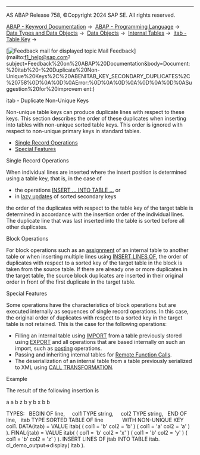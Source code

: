   

* * *

AS ABAP Release 758, ©Copyright 2024 SAP SE. All rights reserved.

[ABAP - Keyword Documentation](javascript:call_link\('abenabap.htm'\)) →  [ABAP - Programming Language](javascript:call_link\('abenabap_reference.htm'\)) →  [Data Types and Data Objects](javascript:call_link\('abentypes_and_objects.htm'\)) →  [Data Objects](javascript:call_link\('abendata_objects.htm'\)) →  [Internal Tables](javascript:call_link\('abendobj_itab.htm'\)) →  [itab - Table Key](javascript:call_link\('abenitab_key.htm'\)) → 

 [![](Mail.gif?object=Mail.gif "Feedback mail for displayed topic") Mail Feedback](mailto:f1_help@sap.com?subject=Feedback%20on%20ABAP%20Documentation&body=Document:%20itab%20-%20Duplicate%20Non-Unique%20Keys%2C%20ABENITAB_KEY_SECONDARY_DUPLICATES%2C%20758%0D%0A%0D%0AError:%0D%0A%0D%0A%0D%0A%0D%0ASuggestion%20for%20improvem
ent:)

itab - Duplicate Non-Unique Keys

Non-unique table keys can produce duplicate lines with respect to these keys. This section describes the order of these duplicates when inserting into tables with non-unique sorted table keys. This order is ignored with respect to non-unique primary keys in standard tables.

-   [Single Record Operations](#abenitab-key-secondary-duplicates-1-------block-operations---@ITOC@@ABENITAB_KEY_SECONDARY_DUPLICATES_2)
-   [Special Features](#@@ITOC@@ABENITAB_KEY_SECONDARY_DUPLICATES_3)

Single Record Operations   

When individual lines are inserted where the insert position is determined using a table key, that is, in the case of

-   the operations [INSERT ... INTO TABLE ...](javascript:call_link\('abapinsert_itab_position.htm'\)) or
-   in [lazy updates](javascript:call_link\('abenlazy_update_glosry.htm'\) "Glossary Entry") of sorted secondary keys

the order of the duplicates with respect to the table key of the target table is determined in accordance with the insertion order of the individual lines. The duplicate line that was last inserted into the table is sorted before all other duplicates.

Block Operations   

For block operations such as an [assignment](javascript:call_link\('abapmove.htm'\)) of an internal table to another table or when inserting multiple lines using [INSERT LINES OF](javascript:call_link\('abapinsert_itab_linespec.htm'\)), the order of duplicates with respect to a sorted key of the target table in the block is taken from the source table. If there are already one or more duplicates in the target table, the source block duplicates are inserted in their original order in front of the first duplicate in the target table.

Special Features   

Some operations have the characteristics of block operations but are executed internally as sequences of single record operations. In this case, the original order of duplicates with respect to a sorted key in the target table is not retained. This is the case for the following operations:

-   Filling an internal table using [IMPORT](javascript:call_link\('abapimport_data_cluster.htm'\)) from a table previously stored using [EXPORT](javascript:call_link\('abapexport_data_cluster.htm'\)) and all operations that are based internally on such an import, such as [posting](javascript:call_link\('abapcall_function_update.htm'\)) operations.
-   Passing and inheriting internal tables for [Remote Function Calls](javascript:call_link\('abapcall_function_destination_para.htm'\)).
-   The deserialization of an internal table from a table previously serialized to XML using [CALL TRANSFORMATION](javascript:call_link\('abapcall_transformation.htm'\)).

Example

The result of the following insertion is

a a
b z
b y
b x
b b

TYPES:
  BEGIN OF line,
    col1 TYPE string,
    col2 TYPE string,
  END OF line,
  itab TYPE SORTED TABLE OF line
            WITH NON-UNIQUE KEY col1.
DATA(itab) = VALUE itab(
( col1 = 'b' col2 = 'b' )
( col1 = 'a' col2 = 'a' ) ).
FINAL(jtab) = VALUE itab(
( col1 = 'b' col2 = 'x' )
( col1 = 'b' col2 = 'y' )
( col1 = 'b' col2 = 'z' ) ).
INSERT LINES OF jtab INTO TABLE itab.
cl\_demo\_output=>display( itab ).